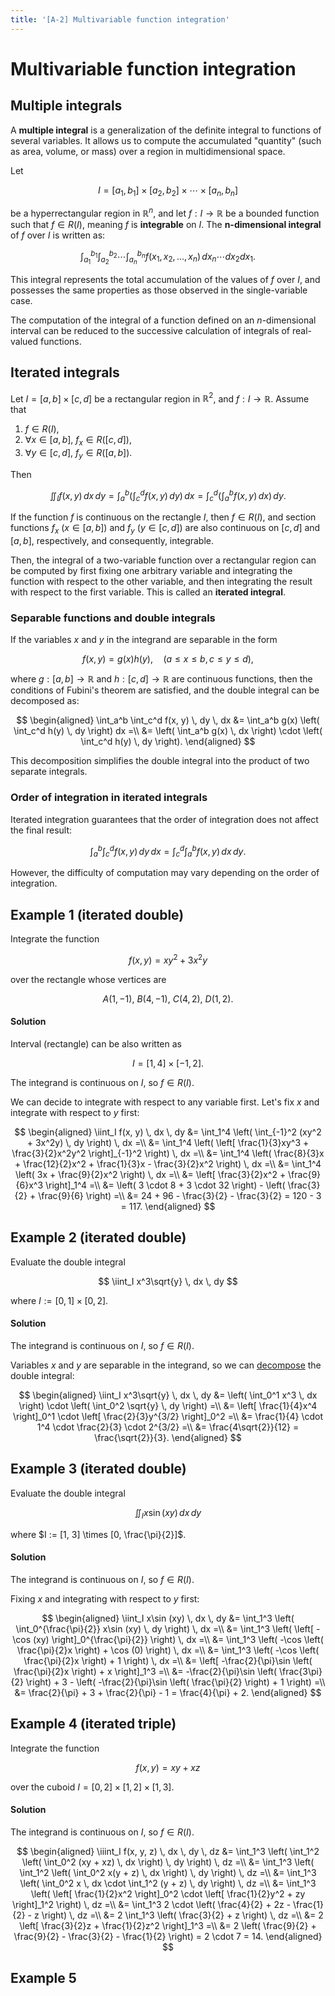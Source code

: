 ```yaml
---
title: '[A-2] Multivariable function integration'
---
```


# Multivariable function integration

## Multiple integrals

A **multiple integral** is a generalization of the definite integral to functions of several variables. It allows us to compute the accumulated "quantity" (such as area, volume, or mass) over a region in multidimensional space.

Let

$$
I = [a_1, b_1] \times [a_2, b_2] \times \cdots \times [a_n, b_n]
$$

be a hyperrectangular region in $\mathbb{R}^n$, and let $f: I \to \mathbb{R}$ be a bounded function such that $f \in R(I)$, meaning $f$ is **integrable** on $I$. The **n-dimensional integral** of $f$ over $I$ is written as:

$$
\int_{a_1}^{b_1} \int_{a_2}^{b_2} \cdots \int_{a_n}^{b_n} f(x_1, x_2, \dots, x_n) \, dx_n \cdots dx_2 dx_1.
$$

This integral represents the total accumulation of the values of $f$ over $I$, and possesses the same
properties as those observed in the single-variable case.

The computation of the integral of a function defined on an $n$-dimensional interval can be reduced to the successive calculation of integrals of real-valued functions.

## Iterated integrals

Let $I = [a, b] \times [c, d]$ be a rectangular region in $\mathbb{R}^2$, and $f : I \to \mathbb{R}$. Assume that

1. $f \in R(I)$,
2. $\forall x \in [a, b]$, $f_x \in R([c, d])$,
3. $\forall y \in [c, d]$, $f_y \in R([a, b])$.

Then

$$
\iint_I f(x, y) \, dx \, dy = \int_a^b \left( \int_c^d f(x, y) \, dy \right) \, dx = \int_c^d \left( \int_a^b f(x, y) \, dx \right) \, dy.
$$

If the function $f$ is continuous on the rectangle $I$, then $f \in R(I)$, and section functions $f_x\ (x \in [a, b])$ and $f_y\ (y \in [c, d])$ are also continuous on $[c, d]$ and $[a, b]$, respectively, and consequently, integrable.

Then, the integral of a two-variable function over a rectangular region can be computed by first fixing one arbitrary variable and integrating the function with respect to the other variable, and then integrating the result with respect to the first variable. This is called an **iterated integral**.

### Separable functions and double integrals

If the variables $x$ and $y$ in the integrand are separable in the form

$$
f(x, y) = g(x)h(y), \quad (a \leq x \leq b, \, c \leq y \leq d),
$$

where $g : [a, b] \to \mathbb{R}$ and $h : [c, d] \to \mathbb{R}$ are continuous functions, then the conditions of Fubini's theorem are satisfied, and the double integral can be decomposed as:

$$
\begin{aligned}
\int_a^b \int_c^d f(x, y) \, dy \, dx &= \int_a^b g(x) \left( \int_c^d h(y) \, dy \right) dx =\\
&= \left( \int_a^b g(x) \, dx \right) \cdot \left( \int_c^d h(y) \, dy \right).
\end{aligned}
$$

This decomposition simplifies the double integral into the product of two separate integrals.

### Order of integration in iterated integrals

Iterated integration guarantees that the order of integration does not affect the final result:

$$
\int_a^b \int_c^d f(x, y) \, dy \, dx = \int_c^d \int_a^b f(x, y) \, dx \, dy.
$$

However, the difficulty of computation may vary depending on the order of integration.

## Example 1 (iterated double)

Integrate the function

$$
f(x, y) = xy^2 + 3x^2y
$$

over the rectangle whose vertices are

$$
A(1, -1),\ B(4, -1),\ C(4, 2),\ D(1, 2).
$$

#### Solution

Interval (rectangle) can be also written as

$$
I = [1, 4] \times [-1, 2].
$$

The integrand is continuous on $I$, so $f \in R(I)$.

We can decide to integrate with respect to any variable first. Let's fix $x$ and integrate with respect to $y$ first:

$$
\begin{aligned}
\iint_I f(x, y) \, dx \, dy &= \int_1^4 \left( \int_{-1}^2 (xy^2 + 3x^2y) \, dy \right) \, dx =\\
&= \int_1^4 \left( \left[ \frac{1}{3}xy^3 + \frac{3}{2}x^2y^2 \right]_{-1}^2 \right) \, dx =\\
&= \int_1^4 \left( \frac{8}{3}x + \frac{12}{2}x^2 + \frac{1}{3}x - \frac{3}{2}x^2 \right) \, dx =\\
&= \int_1^4 \left( 3x + \frac{9}{2}x^2 \right) \, dx =\\
&= \left[ \frac{3}{2}x^2 + \frac{9}{6}x^3 \right]_1^4 =\\
&= \left( 3 \cdot 8 + 3 \cdot 32 \right) - \left( \frac{3}{2} + \frac{9}{6} \right) =\\
&= 24 + 96 - \frac{3}{2} - \frac{3}{2} = 120 - 3 = 117.
\end{aligned}
$$

## Example 2 (iterated double)

Evaluate the double integral

$$
\iint_I x^3\sqrt{y} \, dx \, dy
$$

where $I := [0, 1] \times [0, 2]$.

#### Solution

The integrand is continuous on $I$, so $f \in R(I)$.

Variables $x$ and $y$ are separable in the integrand, so we can [decompose](/materials/analysis2/multivariate-integration#separable-functions-and-double-integrals) the double integral:

$$
\begin{aligned}
\iint_I x^3\sqrt{y} \, dx \, dy &= \left( \int_0^1 x^3 \, dx \right) \cdot \left( \int_0^2 \sqrt{y} \, dy \right) =\\
&= \left[ \frac{1}{4}x^4 \right]_0^1 \cdot \left[ \frac{2}{3}y^{3/2} \right]_0^2 =\\
&= \frac{1}{4} \cdot 1^4 \cdot \frac{2}{3} \cdot 2^{3/2} =\\
&= \frac{4\sqrt{2}}{12} = \frac{\sqrt{2}}{3}.
\end{aligned}
$$

## Example 3 (iterated double)

Evaluate the double integral

$$
\iint_I x\sin (xy) \, dx \, dy
$$

where $I := [1, 3] \times [0, \frac{\pi}{2}]$.

#### Solution

The integrand is continuous on $I$, so $f \in R(I)$.

Fixing $x$ and integrating with respect to $y$ first:

$$
\begin{aligned}
\iint_I x\sin (xy) \, dx \, dy &= \int_1^3 \left( \int_0^{\frac{\pi}{2}} x\sin (xy) \, dy \right) \, dx =\\
&= \int_1^3 \left( \left[ -\cos (xy) \right]_0^{\frac{\pi}{2}} \right) \, dx =\\
&= \int_1^3 \left( -\cos \left( \frac{\pi}{2}x \right) + \cos (0) \right) \, dx =\\
&= \int_1^3 \left( -\cos \left( \frac{\pi}{2}x \right) + 1 \right) \, dx =\\
&= \left[ -\frac{2}{\pi}\sin \left( \frac{\pi}{2}x \right) + x \right]_1^3 =\\
&= -\frac{2}{\pi}\sin \left( \frac{3\pi}{2} \right) + 3 - \left( -\frac{2}{\pi}\sin \left( \frac{\pi}{2} \right) + 1 \right) =\\
&= \frac{2}{\pi} + 3 + \frac{2}{\pi} - 1 = \frac{4}{\pi} + 2.
\end{aligned}
$$

## Example 4 (iterated triple)

Integrate the function

$$
f(x, y) = xy + xz
$$

over the cuboid $I = [0, 2] \times [1, 2] \times [1, 3]$.

#### Solution

The integrand is continuous on $I$, so $f \in R(I)$.

$$
\begin{aligned}
\iiint_I f(x, y, z) \, dx \, dy \, dz &= \int_1^3 \left( \int_1^2 \left( \int_0^2 (xy + xz) \, dx \right) \, dy \right) \, dz =\\
&= \int_1^3 \left( \int_1^2 \left( \int_0^2 x(y + z) \, dx \right) \, dy \right) \, dz =\\
&= \int_1^3 \left( \int_0^2 x \, dx \cdot \int_1^2 (y + z) \, dy \right) \, dz =\\
&= \int_1^3 \left( \left[ \frac{1}{2}x^2 \right]_0^2 \cdot \left[ \frac{1}{2}y^2 + zy \right]_1^2 \right) \, dz =\\
&= \int_1^3 2 \cdot \left( \frac{4}{2} + 2z - \frac{1}{2} - z \right) \, dz =\\
&= 2 \int_1^3  \left( \frac{3}{2} + z \right) \, dz =\\
&= 2 \left[ \frac{3}{2}z + \frac{1}{2}z^2 \right]_1^3 =\\
&= 2 \left( \frac{9}{2} + \frac{9}{2} - \frac{3}{2} - \frac{1}{2} \right) = 2 \cdot 7 = 14.
\end{aligned}
$$

## Example 5
